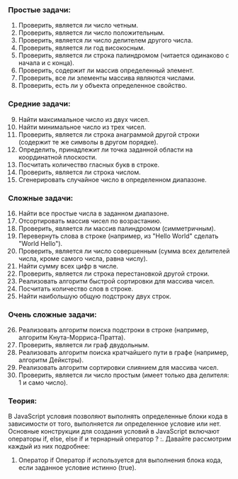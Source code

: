 ### Простые задачи:

1. Проверить, является ли число четным.
2. Проверить, является ли число положительным.
3. Проверить, является ли число делителем другого числа.
4. Проверить, является ли год високосным.
5. Проверить, является ли строка палиндромом (читается одинаково с начала и с конца).
6. Проверить, содержит ли массив определенный элемент.
7. Проверить, все ли элементы массива являются числами.
8. Проверить, есть ли у объекта определенное свойство.

### Средние задачи:

9. Найти максимальное число из двух чисел.
10. Найти минимальное число из трех чисел.
11. Проверить, является ли строка анаграммой другой строки (содержит те же символы в другом порядке).
12. Определить, принадлежит ли точка заданной области на координатной плоскости.
13. Посчитать количество гласных букв в строке.
14. Проверить, является ли строка числом.
15. Сгенерировать случайное число в определенном диапазоне.

### Сложные задачи:

16. Найти все простые числа в заданном диапазоне.
17. Отсортировать массив чисел по возрастанию.
18. Проверить, является ли массив палиндромом (симметричным).
19. Перевернуть слова в строке (например, из "Hello World" сделать "World Hello").
20. Проверить, является ли число совершенным (сумма всех делителей числа, кроме самого числа, равна числу).
21. Найти сумму всех цифр в числе.
22. Проверить, является ли строка перестановкой другой строки.
23. Реализовать алгоритм быстрой сортировки для массива чисел.
24. Посчитать количество слов в строке.
25. Найти наибольшую общую подстроку двух строк.

### Очень сложные задачи:

26. Реализовать алгоритм поиска подстроки в строке (например, алгоритм Кнута-Морриса-Пратта).
27. Проверить, является ли граф двудольным.
28. Реализовать алгоритм поиска кратчайшего пути в графе (например, алгоритм Дейкстры).
29. Реализовать алгоритм сортировки слиянием для массива чисел.
30. Проверить, является ли число простым (имеет только два делителя: 1 и само число).

### Теория:


В JavaScript условия позволяют выполнять определенные блоки кода в зависимости от того, выполняется ли определенное условие или нет. Основные конструкции для создания условий в JavaScript включают операторы if, else, else if и тернарный оператор ? :. Давайте рассмотрим каждый из них подробнее:

1. Оператор if
Оператор if используется для выполнения блока кода, если заданное условие истинно (true).
